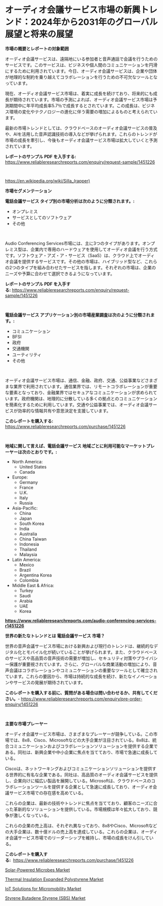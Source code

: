 <p><h1>オーディオ会議サービス市場の新興トレンド：2024年から2031年のグローバル展望と将来の展望</h1></p><p><strong>市場の概要とレポートの対象範囲</strong></p>
<p><p>オーディオ会議サービスは、遠隔地にいる参加者と音声通話で会議を行うためのサービスです。このサービスは、ビジネスや個人間のコミュニケーションを円滑にするために利用されています。今日、オーディオ会議サービスは、企業や団体が地理的な制約を乗り越えてコラボレーションを行うための不可欠なツールとなっています。</p><p>現在、オーディオ会議サービス市場は、着実に成長を続けており、将来的にも成長が期待されています。市場の予測によれば、オーディオ会議サービス市場は予測期間中に年平均成長率5.7％で成長するとされています。この成長は、ビジネス環境の変化やテクノロジーの進化に伴う需要の増加によるものと考えられています。</p><p>最新の市場トレンドとしては、クラウドベースのオーディオ会議サービスの普及や、AIを活用した音声認識技術の導入などが挙げられます。これらのトレンドが市場の成長を牽引し、今後もオーディオ会議サービス市場は拡大していくと予測されています。</p></p>
<p><strong>レポートのサンプル PDF を入手する:</strong> <a href="https://www.reliableresearchreports.com/enquiry/request-sample/1451226">https://www.reliableresearchreports.com/enquiry/request-sample/1451226</a></p>
<p>&nbsp;</p>
<p><a href="https://en.wikipedia.org/wiki/Silla_(rapper)">https://en.wikipedia.org/wiki/Silla_(rapper)</a></p>
<p><strong>市場セグメンテーション</strong></p>
<p><strong>電話会議サービス タイプ別の市場分析は次のように分類されます。:</strong></p>
<p><ul><li>オンプレミス</li><li>サービスとしてのソフトウェア</li><li>その他</li></ul></p>
<p>&nbsp;</p>
<p><p>Audio Conferencing Services市場には、主に3つのタイプがあります。オンプレミス型は、企業内で専用のハードウェアを使用してオーディオ会議を行う方式です。ソフトウェア・アズ・ア・サービス（SaaS）は、クラウド上でオーディオ会議を提供するサービスです。その他の市場は、ハイブリッド型など、これらの2つのタイプを組み合わせたサービスを指します。それぞれの市場は、企業のニーズや予算に合わせて選択できるようになっています。</p></p>
<p><strong>レポートのサンプル PDF を入手する:</strong>&nbsp;<a href="https://www.reliableresearchreports.com/enquiry/request-sample/1451226">https://www.reliableresearchreports.com/enquiry/request-sample/1451226</a></p>
<p>&nbsp;</p>
<p><strong> 電話会議サービス アプリケーション別の市場産業調査は次のように分類されます。:</strong></p>
<p><ul><li>コミュニケーション</li><li>BFSI</li><li>政府</li><li>交通機関</li><li>ユーティリティ</li><li>その他</li></ul></p>
<p>&nbsp;</p>
<p><p>オーディオ会議サービス市場は、通信、金融、政府、交通、公益事業などさまざまな業界で利用されています。通信業界では、リモートコラボレーションが重要な要素となっており、金融業界ではセキュアなコミュニケーションが求められています。政府機関は、地理的に分散している多くの拠点とのコミュニケーションを簡素化するために利用しています。交通や公益事業では、オーディオ会議サービスが効率的な情報共有や意思決定を支援しています。</p></p>
<p><strong>このレポートを購入する:</strong>&nbsp; <a href="https://www.reliableresearchreports.com/purchase/1451226">https://www.reliableresearchreports.com/purchase/1451226</a></p>
<p>&nbsp;</p>
<p><strong>地域に関して言えば、電話会議サービス 地域ごとに利用可能なマーケットプレーヤーは次のとおりです。:</strong></p>
<p><ul>
    <li>
        North America:
        <ul>
            <li>United States</li>
            <li>Canada</li>
        </ul>
    </li>
    <li>
        Europe:
        <ul>
            <li>Germany</li>
            <li>France</li>
            <li>U.K.</li>
            <li>Italy</li>
            <li>Russia</li>
        </ul>
    </li>
    <li>
        Asia-Pacific:
        <ul>
            <li>China</li>
            <li>Japan</li>
            <li>South Korea</li>
            <li>India</li>
            <li>Australia</li>
            <li>China Taiwan</li>
            <li>Indonesia</li>
            <li>Thailand</li>
            <li>Malaysia</li>
        </ul>
    </li>
    <li>
        Latin America:
        <ul>
            <li>Mexico</li>
            <li>Brazil</li>
            <li>Argentina Korea</li>
            <li>Colombia</li>
        </ul>
    </li>
    <li>
        Middle East & Africa:
        <ul>
            <li>Turkey</li>
            <li>Saudi</li>
            <li>Arabia</li>
            <li>UAE</li>
            <li>Korea</li>
        </ul>
    </li>
    </ul></p>
<p><strong><a href="https://www.reliableresearchreports.com/audio-conferencing-services-r1451226">https://www.reliableresearchreports.com/audio-conferencing-services-r1451226</a></strong>&nbsp;</p>
<p><strong>世界の新たなトレンドとは 電話会議サービス 市場？</strong></p>
<p><p>世界の音声会議サービス市場における新興および現行のトレンドは、継続的なデジタル化とモバイル化が続いていることが挙げられます。また、クラウドベースのサービスや高品質の音声技術の需要が増加し、セキュリティ対策やプライバシー保護が重要視されています。さらに、グローバルな商業活動の増加により、音声会議はコラボレーションやコミュニケーションの重要なツールとして確立されています。これらの要因から、市場は持続的な成長を続け、新たなイノベーションやサービスの発展が期待されています。</p></p>
<p><strong>このレポートを購入する前に、質問がある場合は問い合わせるか、共有してください。</strong>- <a href="https://www.reliableresearchreports.com/enquiry/pre-order-enquiry/1451226">https://www.reliableresearchreports.com/enquiry/pre-order-enquiry/1451226</a></p>
<p>&nbsp;</p>
<p><strong>主要な市場プレーヤー</strong></p>
<p><p>オーディオ会議サービス市場は、さまざまなプレーヤーが競争している。この市場では、8x8、Cisco、Microsoftなどの大手企業が注目されている。8x8は、統合コミュニケーションおよびコラボレーションソリューションを提供する企業である。同社は、新興企業や中小企業に焦点を当てており、市場で急速に成長している。</p><p>Ciscoは、ネットワーキングおよびコミュニケーションソリューションを提供する世界的に有名な企業である。同社は、高品質のオーディオ会議サービスを提供し、企業向けに幅広い製品を展開している。Microsoftは、クラウドベースのコラボレーションツールを提供する企業として急速に成長しており、オーディオ会議サービス市場での存在感を高めている。</p><p>これらの企業は、最新の技術やトレンドに焦点を当てており、顧客のニーズに合った革新的なソリューションを提供している。市場規模は年々拡大しており、競争が激しくなっている。</p><p>これらの企業の売上高は、それぞれ異なっており、8x8やCisco、Microsoftなどの大手企業は、数十億ドルの売上高を達成している。これらの企業は、オーディオ会議サービス市場でのリーダーシップを維持し、市場の成長をけん引している。</p></p>
<p><strong>このレポートを購入する:</strong>&nbsp;&nbsp;<a href="https://www.reliableresearchreports.com/purchase/1451226">https://www.reliableresearchreports.com/purchase/1451226</a></p>
<p><p><a href="https://issuu.com/reportprime-2/docs/solar-powered-microbes-market-size-2030.pptx">Solar-Powered Microbes Market</a></p><p><a href="https://github.com/jaidynmorantestelletmjzya/Market-Research-Report-List-3/blob/main/thermal-insulation-expanded-polystyrene-market.md">Thermal Insulation Expanded Polystyrene Market</a></p><p><a href="https://issuu.com/reportprime-2/docs/iot-solutions-for-micromobility-market-size-2030.p">IoT Solutions for Micromobility Market</a></p><p><a href="https://github.com/juniordelafrance/Market-Research-Report-List-4/blob/main/styrene-butadene-styrene-sbs-market.md">Styrene Butadene Styrene (SBS) Market</a></p></p>